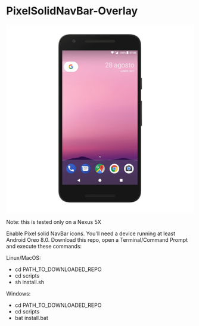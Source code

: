 # PixelSolidNavBar-Overlay

![alt text](https://raw.githubusercontent.com/OhMyLob/PixelSolidNavBar-Overlay/master/art/nexus5x.png)

Note: this is tested only on a Nexus 5X

Enable Pixel solid NavBar icons.
You'll need a device running at least Android Oreo 8.0.
Download this repo, open a Terminal/Command Prompt and execute these commands:

Linux/MacOS:
- cd PATH_TO_DOWNLOADED_REPO
- cd scripts
- sh install.sh

Windows:
- cd PATH_TO_DOWNLOADED_REPO
- cd scripts
- bat install.bat

